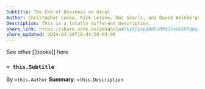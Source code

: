 ```yaml
---
Subtitle: The End of Business as Usual
Author: Christopher Locke, Rick Levine, Doc Searls, and David Weinberger
Description: This is a totally different description.
share_link: https://share.note.sx/ykba5ctw#Cky8lyup3AHDsRMqS3oaKIKRqWqfpB2iek3e1rLMNAg
share_updated: 2024-03-29T18:44:58-04:00
---
```

See other [[books]] here
### `= this.Subtitle`
By `=this.Author`
**Summary**: `=this.Description`

